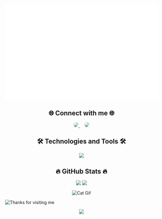 <a href="#" target="_blank">
  <img src="./svg/duoq-banner.svg" width="1200" alt="Duoq2805-official" />
</a>

<h2 align="center">🌐 Connect with me 🌐</h2>
<p align="center">
  <a href="https://www.facebook.com/thai.duong.133789/">
    <img src="https://img.shields.io/badge/Facebook-%231877F2.svg?style=for-the-badge&logo=Facebook&logoColor=white" 
         height="120" style="border-radius:50px;"/>
  </a>
  &nbsp;&nbsp;&nbsp;
  <a href="https://www.instagram.com/thaiduong2805/">
    <img src="https://img.shields.io/badge/Instagram-%23E4405F.svg?style=for-the-badge&logo=Instagram&logoColor=white" 
         height="120" style="border-radius:50px;"/>
  </a>
</p>

<!-- <p align="center">
  <a href="https://www.facebook.com/thai.duong.133789/">
    <img src="https://img.shields.io/badge/Facebook-%231877F2.svg?style=flat&logo=Facebook&logoColor=white" height="80"/>
  </a>
  <a href="https://www.instagram.com/thaiduong2805/">
    <img src="https://img.shields.io/badge/Instagram-%23E4405F.svg?style=flat&logo=Instagram&logoColor=white" height="80"/>
  </a>
</p> -->

<h2 align="center">🛠 Technologies and Tools 🛠</h2>
<p align="center">
  <img src="https://skillicons.dev/icons?i=java,c,html,css,spring,mysql,git,github,visualstudiocode" />
</p>

<h2 align="center">🔥 GitHub Stats 🔥</h2>
<div align="center">
  <img src="https://github-readme-stats.vercel.app/api/top-langs/?username=Duoq2805&layout=compact" width="320" />
  <img src="https://github-readme-stats.vercel.app/api?username=Duoq2805&show_icons=true" width="420" />
</div>


<p align="center">
  <img src="https://media.giphy.com/media/dy54LwFL5yNInwMSye/giphy.gif" alt="Cat Gif" />
</p>

<img height="120" alt="Thanks for visiting me" width="100%" src="https://raw.githubusercontent.com/BrunnerLivio/brunnerlivio/master/images/marquee.svg" />
<p align="center">
  <img src="https://capsule-render.vercel.app/api?type=waving&color=gradient&height=60&section=footer&width=100"/>
</p>
